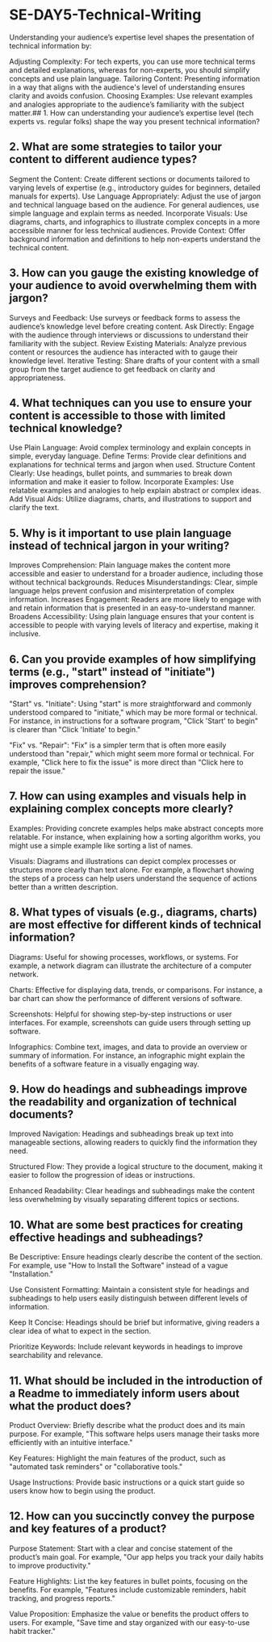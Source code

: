 # SE-DAY5-Technical-Writing
Understanding your audience’s expertise level shapes the presentation of technical information by:

Adjusting Complexity: For tech experts, you can use more technical terms and detailed explanations, whereas for non-experts, you should simplify concepts and use plain language.
Tailoring Content: Presenting information in a way that aligns with the audience's level of understanding ensures clarity and avoids confusion.
Choosing Examples: Use relevant examples and analogies appropriate to the audience’s familiarity with the subject matter.## 1. How can understanding your audience’s expertise level (tech experts vs. regular folks) shape the way you present technical information?

## 2. What are some strategies to tailor your content to different audience types?
Segment the Content: Create different sections or documents tailored to varying levels of expertise (e.g., introductory guides for beginners, detailed manuals for experts).
Use Language Appropriately: Adjust the use of jargon and technical language based on the audience. For general audiences, use simple language and explain terms as needed.
Incorporate Visuals: Use diagrams, charts, and infographics to illustrate complex concepts in a more accessible manner for less technical audiences.
Provide Context: Offer background information and definitions to help non-experts understand the technical content.

## 3. How can you gauge the existing knowledge of your audience to avoid overwhelming them with jargon?
Surveys and Feedback: Use surveys or feedback forms to assess the audience’s knowledge level before creating content.
Ask Directly: Engage with the audience through interviews or discussions to understand their familiarity with the subject.
Review Existing Materials: Analyze previous content or resources the audience has interacted with to gauge their knowledge level.
Iterative Testing: Share drafts of your content with a small group from the target audience to get feedback on clarity and appropriateness.

## 4. What techniques can you use to ensure your content is accessible to those with limited technical knowledge?
Use Plain Language: Avoid complex terminology and explain concepts in simple, everyday language.
Define Terms: Provide clear definitions and explanations for technical terms and jargon when used.
Structure Content Clearly: Use headings, bullet points, and summaries to break down information and make it easier to follow.
Incorporate Examples: Use relatable examples and analogies to help explain abstract or complex ideas.
Add Visual Aids: Utilize diagrams, charts, and illustrations to support and clarify the text.

## 5. Why is it important to use plain language instead of technical jargon in your writing?
Improves Comprehension: Plain language makes the content more accessible and easier to understand for a broader audience, including those without technical backgrounds.
Reduces Misunderstandings: Clear, simple language helps prevent confusion and misinterpretation of complex information.
Increases Engagement: Readers are more likely to engage with and retain information that is presented in an easy-to-understand manner.
Broadens Accessibility: Using plain language ensures that your content is accessible to people with varying levels of literacy and expertise, making it inclusive.

## 6. Can you provide examples of how simplifying terms (e.g., "start" instead of "initiate") improves comprehension?
"Start" vs. "Initiate": Using "start" is more straightforward and commonly understood compared to "initiate," which may be more formal or technical. For instance, in instructions for a software program, "Click 'Start' to begin" is clearer than "Click 'Initiate' to begin."

"Fix" vs. "Repair": "Fix" is a simpler term that is often more easily understood than "repair," which might seem more formal or technical. For example, "Click here to fix the issue" is more direct than "Click here to repair the issue."

## 7. How can using examples and visuals help in explaining complex concepts more clearly?
Examples: Providing concrete examples helps make abstract concepts more relatable. For instance, when explaining how a sorting algorithm works, you might use a simple example like sorting a list of names.

Visuals: Diagrams and illustrations can depict complex processes or structures more clearly than text alone. For example, a flowchart showing the steps of a process can help users understand the sequence of actions better than a written description.

## 8. What types of visuals (e.g., diagrams, charts) are most effective for different kinds of technical information?
Diagrams: Useful for showing processes, workflows, or systems. For example, a network diagram can illustrate the architecture of a computer network.

Charts: Effective for displaying data, trends, or comparisons. For instance, a bar chart can show the performance of different versions of software.

Screenshots: Helpful for showing step-by-step instructions or user interfaces. For example, screenshots can guide users through setting up software.

Infographics: Combine text, images, and data to provide an overview or summary of information. For instance, an infographic might explain the benefits of a software feature in a visually engaging way.

## 9. How do headings and subheadings improve the readability and organization of technical documents?
Improved Navigation: Headings and subheadings break up text into manageable sections, allowing readers to quickly find the information they need.

Structured Flow: They provide a logical structure to the document, making it easier to follow the progression of ideas or instructions.

Enhanced Readability: Clear headings and subheadings make the content less overwhelming by visually separating different topics or sections.

## 10. What are some best practices for creating effective headings and subheadings?
Be Descriptive: Ensure headings clearly describe the content of the section. For example, use "How to Install the Software" instead of a vague "Installation."

Use Consistent Formatting: Maintain a consistent style for headings and subheadings to help users easily distinguish between different levels of information.

Keep It Concise: Headings should be brief but informative, giving readers a clear idea of what to expect in the section.

Prioritize Keywords: Include relevant keywords in headings to improve searchability and relevance.

## 11. What should be included in the introduction of a Readme to immediately inform users about what the product does?
Product Overview: Briefly describe what the product does and its main purpose. For example, "This software helps users manage their tasks more efficiently with an intuitive interface."

Key Features: Highlight the main features of the product, such as "automated task reminders" or "collaborative tools."

Usage Instructions: Provide basic instructions or a quick start guide so users know how to begin using the product.

## 12. How can you succinctly convey the purpose and key features of a product?
Purpose Statement: Start with a clear and concise statement of the product’s main goal. For example, "Our app helps you track your daily habits to improve productivity."

Feature Highlights: List the key features in bullet points, focusing on the benefits. For example, "Features include customizable reminders, habit tracking, and progress reports."

Value Proposition: Emphasize the value or benefits the product offers to users. For example, "Save time and stay organized with our easy-to-use habit tracker."


